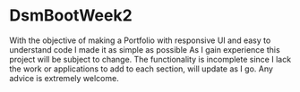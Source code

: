 # DsmBootWeek2
With the objective of making a Portfolio with responsive UI and easy to understand code I made it as simple as possible
As I gain experience this project will be subject to change.
The functionality is incomplete since I lack the work or applications to add to each section, will update as I go.
Any advice is extremely welcome.
